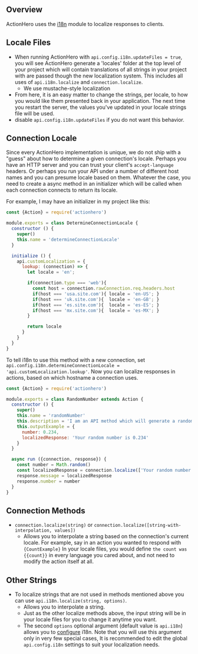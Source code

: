 ## Overview

ActionHero uses the [i18n](https://github.com/mashpie/i18n-node) module to localize responses to clients.

## Locale Files

*   When running ActionHero with `api.config.i18n.updateFiles = true`, you will see ActionHero generate a 'locales' folder at the top level of your project which will contain translations of all strings in your project with are passed though the new localization system. This includes all uses of `api.i18n.localize` and `connection.localize`.
    *   We use mustache-style localization
*   From here, it is an easy matter to change the strings, per locale, to how you would like them presented back in your application. The next time you restart the server, the values you've updated in your locale strings file will be used.
*   disable `api.config.i18n.updateFiles` if you do not want this behavior.

## Connection Locale

Since every ActionHero implementation is unique, we do not ship with a "guess" about how to determine a given connection's locale. Perhaps you have an HTTP server and you can trust your client's `accept-language` headers. Or perhaps you run your API under a number of different host names and you can presume locale based on them. Whatever the case, you need to create a async method in an initializer which will be called when each connection connects to return its locale.

For example, I may have an initializer in my project like this:

```js
const {Action} = require('actionhero')

module.exports = class DetermineConnectionLocale {
  constructor () {
    super()
    this.name = 'determineConnectionLocale'
  }

  initialize () {
    api.customLocalization = {
      lookup: (connection) => {
        let locale = 'en';

        if(connection.type === 'web'){
          const host = connection.rawConnection.req.headers.host
          if(host === 'usa.site.com'){ locale = 'en-US'; }
          if(host === 'uk.site.com'){  locale = 'en-GB'; }
          if(host === 'es.site.com'){  locale = 'es-ES'; }
          if(host === 'mx.site.com'){  locale = 'es-MX'; }
        }

        return locale
      }
    }
  }
}
```
To tell i18n to use this method with a new connection, set `api.config.i18n.determineConnectionLocale = 'api.customLocalization.lookup'`.  Now you can localize responses in actions, based on which hostname a connection uses.

```js
const {Action} = require('actionhero')

module.exports = class RandomNumber extends Action {
  constructor () {
    super()
    this.name = 'randomNumber'
    this.description = 'I am an API method which will generate a random number, returning both the number and a localized string'
    this.outputExample = {
      number: 0.234,
      localizedResponse: 'Your random number is 0.234'
    }
  }

  async run ({connection, response}) {
    const number = Math.random()
    const localizedResponse = connection.localize(['Your random number is {{number}}', {number: number}])
    response.message = localizedResponse
    response.number = number
  }
}
```

## Connection Methods

* `connection.localize(string)` or `connection.localize([string-with-interpolation, values])`
    * Allows you to interpolate a string based on the connection's current locale. For example, say in an action you wanted to respond with `{CountExample}` In your locale files, you would define `the count was {{count}}` in every language you cared about, and not need to modify the action itself at all.

## Other Strings

* To localize strings that are not used in methods mentioned above you can use `api.i18n.localize(string, options)`.
    * Allows you to interpolate a string.
    * Just as the other localize methods above, the input string will be in your locale files for you to change it anytime you want.
    * The second `options` optional argument (default value is `api.i18n`) allows you to [configure](https://github.com/mashpie/i18n-node#list-of-all-configuration-options) i18n. Note that you will use this argument only in very few special cases, It is recommended to edit the global `api.config.i18n` settings to suit your localization needs.
